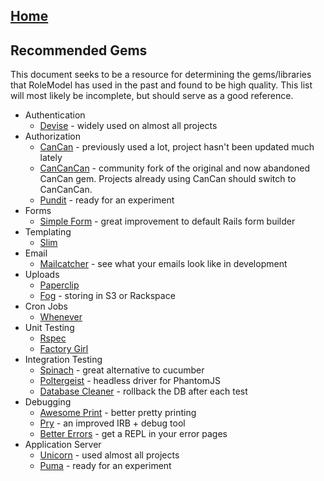 ## [Home](../README.md)

## Recommended Gems

This document seeks to be a resource for determining the gems/libraries that RoleModel has used in the past and found to be high quality. This list will most likely be incomplete, but should serve as a good reference.

* Authentication
  * [Devise](https://github.com/plataformatec/devise) - widely used on almost all projects
* Authorization
  * [CanCan](https://github.com/ryanb/cancan) - previously used a lot, project hasn't been updated much lately
  * [CanCanCan](https://github.com/CanCanCommunity/cancancan) - community fork of the original and now abandoned CanCan gem. Projects already using CanCan should switch to CanCanCan.
  * [Pundit](https://github.com/elabs/pundit) - ready for an experiment
* Forms
  * [Simple Form](https://github.com/plataformatec/simple_form) - great improvement to default Rails form builder
* Templating
  * [Slim](https://github.com/slim-template/slim)
* Email
  * [Mailcatcher](http://mailcatcher.me) - see what your emails look like in development
* Uploads
  * [Paperclip](https://github.com/thoughtbot/paperclip)
  * [Fog](https://github.com/fog/fog) - storing in S3 or Rackspace
* Cron Jobs
  * [Whenever](https://github.com/javan/whenever)
* Unit Testing
  * [Rspec](https://github.com/rspec/rspec)
  * [Factory Girl](https://github.com/thoughtbot/factory_girl)
* Integration Testing
  * [Spinach](https://github.com/codegram/spinach) - great alternative to cucumber
  * [Poltergeist](https://github.com/jonleighton/poltergeist) - headless driver for PhantomJS
  * [Database Cleaner](https://github.com/bmabey/database_cleaner) - rollback the DB after each test
* Debugging
  * [Awesome Print](https://github.com/michaeldv/awesome_print) - better pretty printing
  * [Pry](https://github.com/pry/pry) - an improved IRB + debug tool
  * [Better Errors](https://github.com/charliesome/better_errors) - get a REPL in your error pages
* Application Server
  * [Unicorn](http://unicorn.bogomips.org/) - used almost all projects
  * [Puma](https://github.com/puma/puma) - ready for an experiment
